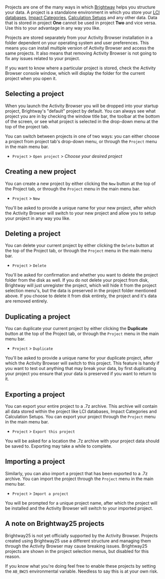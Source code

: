 Projects are one of the many ways in which [Brightway](https://docs.brightway.dev/en/latest/) helps you structure your data. A project is a standalone
environment in which you store your [LCI databases](Databases), [Impact Categories](Impact-Categories), [Calculation Setups](LCA-Calculation-Setups) and any other data. Data that
is stored in project **One** cannot be used in project **Two** and vice versa. Use this to your advantage in any way you like.

Projects are stored separately from your Activity Browser installation in a folder dependent on your operating system
and user preferences. This means you can install multiple version of Activity Browser and access the same projects. It 
also means that removing Activity Browser is not going to fix any issues related to your project.

If you want to know where a particular project is stored, check the Activity Browser console window, which will display 
the folder for the current project when you open it.

## Selecting a project

When you launch the Activity Browser you will be dropped into your startup project, Brightway's "default" project by
default. You can always see what project you are in by checking the window title bar, the toolbar at the bottom of the
screen, or see what project is selected in the drop-down menu at the top of the project tab.

You can switch between projects in one of two ways: you can either choose a project from project tab's drop-down menu, 
or through the `Project` menu in the main menu bar.

- `Project` > `Open project` > _Choose your desired project_

## Creating a new project
 
You can create a new project by either clicking the `New` button at the top of the Project tab, or through the
`Project` menu in the main menu bar.

- `Project` > `New`

You'll be asked to provide a unique name for your new project, after which the Activity Browser will switch to your new
project and allow you to setup your project in any way you like.

## Deleting a project
You can delete your current project by either clicking the `Delete` button at the top of the Project tab, or through the
`Project` menu in the main menu bar.

- `Project` > `Delete`

You'll be asked for confirmation and whether you want to delete the project folder from the disk as well. If you do not
delete your project from disk, Brightway will just unregister the project, which will hide it from the project selection
menu's, but the data is preserved in the project folder mentioned above. If you choose to delete it from disk entirely,
the project and it's data are removed entirely.

## Duplicating a project
You can duplicate your current project by either clicking the **Duplicate** button at the top of the Project tab, or through the
`Project` menu in the main menu bar.

- `Project` > `Duplicate`

You'll be asked to provide a unique name for your duplicate project, after which the Activity Browser will switch to this
project. This feature is handy if you want to test out anything that may break your data, by first duplicating your project
you ensure that your data is preserved if you want to return to it.

## Exporting a project
You can export your entire project to a .7z archive. This archive will contain all data stored within the project like
LCI databases, Impact Categories and Calculation Setups. You can export your project through the `Project` menu in the
main menu bar.

- `Project` > `Export this project`

You will be asked for a location the .7z archive with your project data should be saved to. Exporting may take a while 
to complete.

## Importing a project
Similarly, you can also import a project that has been exported to a .7z archive. You can import the project through the
`Project` menu in the main menu bar.

- `Project` > `Import a project`

You will be prompted for a unique project name, after which the project will be installed and the Activity Browser will
switch to your imported project.

## A note on Brightway25 projects
Brightway25 is not yet officially supported by the Activity Browser. Projects created using Brightway25 use a different
structure and managing them through the Activity Browser may cause breaking issues. Brightway25 projects are shown in
the project selection menus, but disabled for this reason. 

If you know what you're doing feel free to enable these projects by setting the `AB_BW25` environmental variable. Needless
to say this is at your own risk.
